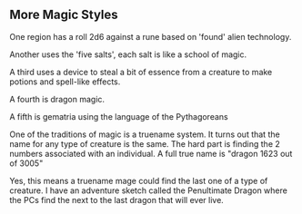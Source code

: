 ## More Magic Styles

One region has a roll 2d6 against a rune based on 'found' alien technology. 

Another uses the 'five salts', each salt is like a school of magic. 

A third uses a device to steal a bit of essence from a creature to make potions and spell-like effects. 

A fourth is dragon magic.

A fifth is gematria using the language of the Pythagoreans	

One of the traditions of magic is a truename system. It turns out that the name for any type of creature is the same. The hard part is finding the 2 numbers associated with an individual. A full true name is "dragon 1623 out of 3005"

Yes, this means a truename mage could find the last one of a type of creature.
I have an adventure sketch called the Penultimate Dragon where the PCs find the next to the last dragon that will ever live.